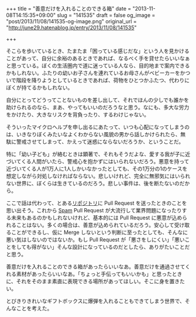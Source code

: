 +++
title = "善意だけを入れることのできる箱"
date = "2013-11-08T14:15:35+09:00"
slug = "141535"
draft = false
og_image = "post/2013/11/08/141535-og-image.png"
original_url = "http://june29.hatenablog.jp/entry/2013/11/08/141535"

+++

<p>そこらを歩いているとき、たまたま「困っている感じだな」という人を見かけることがあって、自分に余裕のあるときであれば、なるべく手を貸せたらいいなぁと思っている。ぼくの生活圏内で道に迷っている人なら、目的地まで案内できるかもしれない。ふたりの幼いお子さんを連れているお母さんがベビーカーをかついで階段を降りようとしているときであれば、荷物をひとつかふたつ、代わりにぼくが持てるかもしれない。</p>
<p>自分にとってどうってことないものを差し出して、それでほんの少しでも誰かを助けられるのなら、まあ、やってもいいのだろうなと思う。なにも、多大な労力をかけたり、大きなリスクを背負ったり、するわけじゃない。</p>
<p>そういったマイクロヘルプを申し出るにあたって、いつも心配になってしまうのは、いきなりぼくみたいなよくわからない風貌の男から話しかけられたら、無駄に警戒させてしまって、かえって迷惑にならないだろうか、ということだ。</p>
<p>特に「幼い子ども」が絡むときは顕著で、それもそうだよな、愛する我が子に近づいてくる人間がいたら、警戒心を抱かずにはいられないだろう。悪意を持って近づいてくる人が1万人に1人しかいなかったとしても、その1万分の1のケースを想定しながら対処しなければならない。悲しいけれど、完全に無邪気にはいられない世界に、ぼくらは生きているのだろう。悲しい事件は、後を断たないのだから。</p>
<p>ここで話は代わって、とある<a class="keyword" href="http://d.hatena.ne.jp/keyword/%A5%EA%A5%DD%A5%B8%A5%C8%A5%EA">リポジトリ</a>に Pull Request を送ったときのことを思い出そう。これから <a class="keyword" href="http://d.hatena.ne.jp/keyword/Spam">Spam</a> Pull Request が大流行して業界問題になったりする未来もあるのかもしれないけれど、基本的には Pull Request に悪意が込められることはない。多くの場合は、善意が込められているだろう。安心して受け取ることができるし、仮に Merge しないという判断に至ったとしても、そんなに悪い気はしないのではないか。もし Pull Request が「悪さをしにくい」「悪いことをしても得がない」そんな設計になっているのだとしたら、ありがたいことだと思う。</p>
<p>善意だけを入れることのできる箱があったらいいなあ。善意だけを通過させてくれる素材があったらいいなあ。「ちょっと手伝ってもいいかも」と思ったときに、それをそのまま素直に表現できる場所があってほしい。そこに身を置きたい。</p>
<p>とびきりきれいなギフトボックスに爆弾を入れることもできてしまう世界で、そんなことを考えた。</p>
